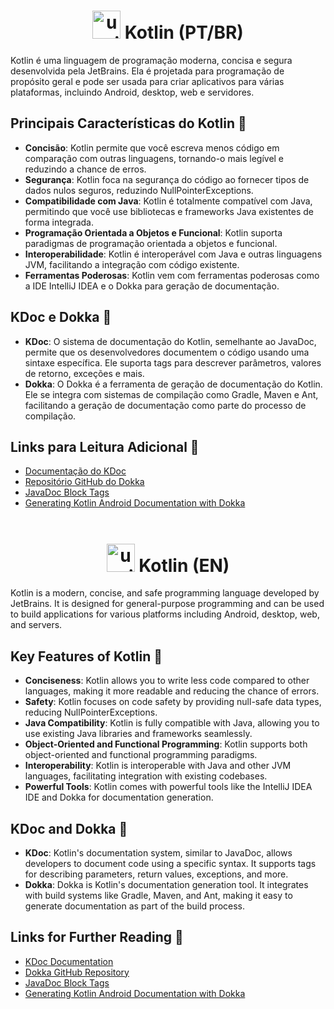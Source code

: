 <h1 align="center">
    <img width="45" src="https://img.icons8.com/pulsar-line/48/upside-down-icon.png" alt="upside-down-icon"/>
    <span> Kotlin (PT/BR) </span>
</h1>

Kotlin é uma linguagem de programação moderna, concisa e segura desenvolvida pela JetBrains. Ela é projetada para programação de propósito geral e pode ser usada para criar aplicativos para várias plataformas, incluindo Android, desktop, web e servidores.

## Principais Características do Kotlin 🫧
- **Concisão**: Kotlin permite que você escreva menos código em comparação com outras linguagens, tornando-o mais legível e reduzindo a chance de erros.
- **Segurança**: Kotlin foca na segurança do código ao fornecer tipos de dados nulos seguros, reduzindo NullPointerExceptions.
- **Compatibilidade com Java**: Kotlin é totalmente compatível com Java, permitindo que você use bibliotecas e frameworks Java existentes de forma integrada.
- **Programação Orientada a Objetos e Funcional**: Kotlin suporta paradigmas de programação orientada a objetos e funcional.
- **Interoperabilidade**: Kotlin é interoperável com Java e outras linguagens JVM, facilitando a integração com código existente.
- **Ferramentas Poderosas**: Kotlin vem com ferramentas poderosas como a IDE IntelliJ IDEA e o Dokka para geração de documentação.

## KDoc e Dokka 🫧
- **KDoc**: O sistema de documentação do Kotlin, semelhante ao JavaDoc, permite que os desenvolvedores documentem o código usando uma sintaxe específica. Ele suporta tags para descrever parâmetros, valores de retorno, exceções e mais.
- **Dokka**: O Dokka é a ferramenta de geração de documentação do Kotlin. Ele se integra com sistemas de compilação como Gradle, Maven e Ant, facilitando a geração de documentação como parte do processo de compilação.

## Links para Leitura Adicional 🫧
- [Documentação do KDoc](https://kotlinlang.org/docs/reference/kotlin-doc.html)
- [Repositório GitHub do Dokka](https://github.com/Kotlin/dokka)
- [JavaDoc Block Tags](https://docs.oracle.com/en/java/javase/11/docs/specs/doc-comme)
- [Generating Kotlin Android Documentation with Dokka](https://medium.com/@julesrosser/auto-generate-kotlin-android-documentation-with-dokka-382248c03283)
<br><br>
<h1 align="center">
    <img width="45" src="https://img.icons8.com/pulsar-line/48/upside-down-icon.png" alt="upside-down-icon"/>
    <span> Kotlin (EN) </span>
</h1>

Kotlin is a modern, concise, and safe programming language developed by JetBrains. It is designed for general-purpose programming and can be used to build applications for various platforms including Android, desktop, web, and servers.

## Key Features of Kotlin 🫧
- **Conciseness**: Kotlin allows you to write less code compared to other languages, making it more readable and reducing the chance of errors.
- **Safety**: Kotlin focuses on code safety by providing null-safe data types, reducing NullPointerExceptions.
- **Java Compatibility**: Kotlin is fully compatible with Java, allowing you to use existing Java libraries and frameworks seamlessly.
- **Object-Oriented and Functional Programming**: Kotlin supports both object-oriented and functional programming paradigms.
- **Interoperability**: Kotlin is interoperable with Java and other JVM languages, facilitating integration with existing codebases.
- **Powerful Tools**: Kotlin comes with powerful tools like the IntelliJ IDEA IDE and Dokka for documentation generation.

## KDoc and Dokka 🫧
- **KDoc**: Kotlin's documentation system, similar to JavaDoc, allows developers to document code using a specific syntax. It supports tags for describing parameters, return values, exceptions, and more.
- **Dokka**: Dokka is Kotlin's documentation generation tool. It integrates with build systems like Gradle, Maven, and Ant, making it easy to generate documentation as part of the build process.

## Links for Further Reading 🫧
- [KDoc Documentation](https://kotlinlang.org/docs/reference/kotlin-doc.html)
- [Dokka GitHub Repository](https://github.com/Kotlin/dokka)
- [JavaDoc Block Tags](https://docs.oracle.com/en/java/javase/11/docs/specs/doc-comment-spec.html)
- [Generating Kotlin Android Documentation with Dokka](https://medium.com/@julesrosser/auto-generate-kotlin-android-documentation-with-dokka-382248c03283)
